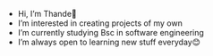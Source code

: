 -  Hi, I’m Thande🙂
-  I’m interested in creating projects of my own 
-  I’m currently studying Bsc in software engineering 
-  I’m always open to learning new stuff everyday😊 


<!---
Thande7/Thande7 is a ✨ specialist ✨ repository because its `README.md` (this file) appears on your GitHub profile.
You can click the Preview link to take a look at your changes.
--->
